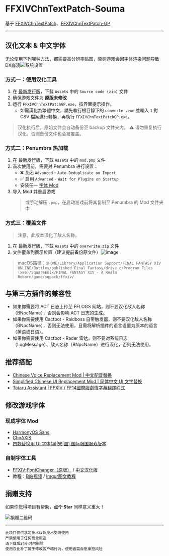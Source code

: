 # FFXIVChnTextPatch-Souma

基于 [FFXIVChnTextPatch](https://github.com/reusu/FFXIVChnTextPatch)、[FFXIVChnTextPatch-GP](https://github.com/GpointChen/FFXIVChnTextPatch-GP)

---

## 汉化文本 & 中文字体

无论使用下列哪种方法，都需要高分辨率贴图，否则游戏会因字体渲染问题导致DX崩溃![系统设置](https://github.com/user-attachments/assets/7aa1867e-1151-47aa-85a2-f7694ca8b56b)

### 方式一：使用汉化工具

1. 在 [最新发行版](https://github.com/Souma-Sumire/FFXIVChnTextPatch-Souma/releases)，下载 `Assets` 中的 `Source code (zip)` 文件
1. 确保游戏文件为 **原版未修改**
1. 运行 `FFXIVChnTextPatchGP.exe`，按界面提示操作。
   - 如需漢化為繁體中文，請先執行根目錄下的 `converter.exe` 並輸入 `1` 對 CSV 檔案進行轉換，再執行 `FFXIVChnTextPatchGP.exe`。

  > 汉化执行后，原始文件会自动备份至 backup 文件夹内。
  > ⚠️ 请勿重复执行汉化，否则备份文件也会被覆盖。

### 方式二：Penumbra 热加载

1. 在 [最新发行版](https://github.com/Souma-Sumire/FFXIVChnTextPatch-Souma/releases)，下载 `Assets` 中的 `mod.pmp` 文件
1. 首次使用前，需要对 Penumbra 进行设置：
   - ❌ 关闭 `Advanced` - `Auto Deduplicate on Import`
   - ✅ 启用 `Advanced` - `Wait for Plugins on Startup`
   - 安装任一 [字体 Mod](#现成字体-mod)
1. 导入 Mod 并重启游戏
   > 或手动解压 `.pmp`，在启动游戏前将其复制至 Penumbra 的 Mod 文件夹中

### 方式三：覆盖文件
  >
  > 注意，此版本汉化了敌人名称。

1. 在 [最新发行版](https://github.com/Souma-Sumire/FFXIVChnTextPatch-Souma/releases)，下载 `Assets` 中的 `overwrite.zip` 文件
1. 文件覆盖到图示位置（建议提前备份原文件）![image](https://github.com/user-attachments/assets/7e87c0ff-4ad8-4c2f-ba67-d605fec0619f)

  > macOS路径：`$HOME/Library/Application Support/FINAL FANTASY XIV ONLINE/Bottles/published_Final_Fantasy/drive_c/Program Files (x86)/SquareEnix/FINAL FANTASY XIV - A Realm Reborn/game/sqpack/ffxiv/`

## 与第三方插件的兼容性

- 如果你需要将 ACT 日志上传至 FFLOGS 网站，则不要汉化敌人名称（BNpcName），否则会影响 ACT 日志的生成。
- 如果你需要使用 Cactbot - Raidboss 自带触发器，则不要汉化敌人名称（BNpcName），否则无法使用，且需将解析插件的语言设置为原本的语言（英语或日语）。
- 如果你需要使用 Cactbot - Rader 雷达，则不要对系统日志（LogMessage）、敌人名称（BNpcName）进行汉化，否则无法使用。

## 推荐搭配

- [Chinese Voice Replacement Mod | 中文配音替换](https://heliosphere.app/mod/zr5qx0jqdd61q37ajpnsv98h6m)
- [Simplified Chinese UI Replacement Mod | 简体中文 UI 文字替换](https://heliosphere.app/mod/e74r2qz4m52n714t05r1555gam)
- [Tataru Assistant | FFXIV / FF14國際服劇情字幕翻譯程式](https://home.gamer.com.tw/artwork.php?sn=5323128)

## 修改游戏字体

### 现成字体 Mod

- [HarmonyOS Sans](https://github.com/Souma-Sumire/FFXIVChnTextPatch-Souma/releases/download/v2.11.5/HarmonyOS.Sans.pmp)
- [ChnAXIS](https://github.com/Souma-Sumire/FFXIVChnTextPatch-Souma/releases/download/v2.4.4/ChnAXIS.pmp)
- [四款替换用 UI 字体(黑|宋|圆) 国际服国服双版本](https://bbs.tggfl.com/topic/221/%E5%9B%9B%E6%AC%BE%E6%9B%BF%E6%8D%A2%E7%94%A8-ui-%E5%AD%97%E4%BD%93-%E9%BB%91-%E5%AE%8B-%E5%9C%86-%E5%9B%BD%E9%99%85%E6%9C%8D%E5%9B%BD%E6%9C%8D%E5%8F%8C%E7%89%88%E6%9C%AC)

### 自制字体工具

- [FFXIV-FontChanger（原版）](https://github.com/Soreepeong/FFXIV-FontChanger) / [中文汉化版](https://github.com/AtmoOmen/FFXIV-FontChanger)
- 教程：[B站视频](https://www.bilibili.com/video/BV1XG411g7Gt) / [Imgur图文教程](https://imgur.com/a/Cojm6og)

## 捐赠支持

如果你觉得项目有帮助，**点个 Star** 同样意义重大！

![捐赠二维码](https://github.com/Souma-Sumire/FFXIVChnTextPatch-Souma/assets/33572696/1fec3974-0b6d-43df-9afc-2d760c33f9b5)


---

```text
此项目仅供学习技术以及技术交流使用
严禁使用于任何商业用途
请下载后24小时内删除
使用汉化补丁属于修改客户端行为，使用者需自愿承担风险
```
